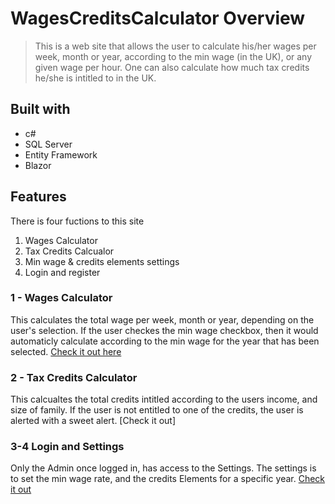 # WagesCreditsCalculator Overview
> This is a web site that allows the user to calculate his/her wages per week, month or year, according to the min wage (in the UK), or any given wage per hour.
> One can also calculate how much tax credits he/she is intitled to in the UK.

## Built with
* c#
* SQL Server
* Entity Framework
* Blazor

## Features
There is four fuctions to this site
1. Wages Calculator
2. Tax Credits Calcualor
3. Min wage & credits elements settings
4. Login and register

### 1 - Wages Calculator
This calculates the total wage per week, month or year, depending on the user's selection. If the user checkes the min wage checkbox, then it would automaticly calculate according to the min wage for the year that has been selected. [Check it out here](https://user-images.githubusercontent.com/70821594/159604621-cdd91dd2-f8a9-4d8f-a321-a2cd09604524.mp4)

### 2 - Tax Credits Calculator
This calcualtes the total credits intitled according to the users income, and size of family. If the user is not entitled to one of the credits, the user is alerted with a sweet alert. [Check it out]

### 3-4 Login and Settings
Only the Admin once logged in, has access to the Settings. The settings is to set the min wage rate, and the credits Elements for a specific year.
[Check it out](https://user-images.githubusercontent.com/70821594/159605665-ea9eaf4d-bbbc-417b-8685-279ce88fa608.mp4)






